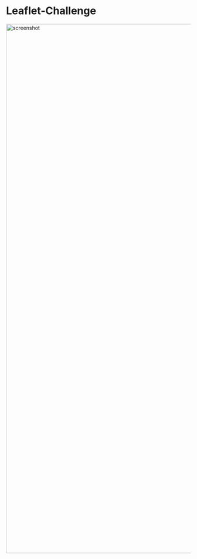 # Leaflet-Challenge
<img width="1439" alt="screenshot" src="https://user-images.githubusercontent.com/77303511/129147252-3acf3981-22e5-444d-b6eb-88a3931e4df3.png">


